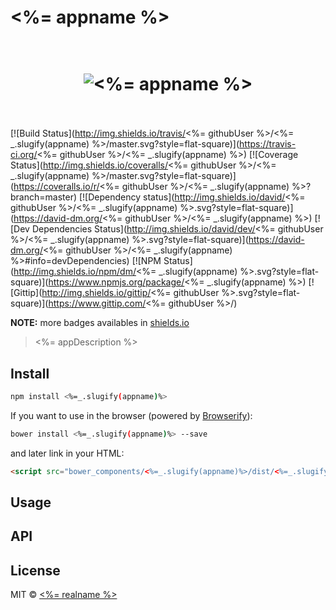 # <%= appname %>

<h1 align="center">
  <br>
  <img src="" alt="<%= appname %>">
  <br>
  <br>
</h1>

[![Build Status](http://img.shields.io/travis/<%= githubUser %>/<%= _.slugify(appname) %>/master.svg?style=flat-square)](https://travis-ci.org/<%= githubUser %>/<%= _.slugify(appname) %>)
[![Coverage Status](http://img.shields.io/coveralls/<%= githubUser %>/<%= _.slugify(appname) %>/master.svg?style=flat-square)](https://coveralls.io/r/<%= githubUser %>/<%= _.slugify(appname) %>?branch=master)
[![Dependency status](http://img.shields.io/david/<%= githubUser %>/<%= _.slugify(appname) %>.svg?style=flat-square)](https://david-dm.org/<%= githubUser %>/<%= _.slugify(appname) %>)
[![Dev Dependencies Status](http://img.shields.io/david/dev/<%= githubUser %>/<%= _.slugify(appname) %>.svg?style=flat-square)](https://david-dm.org/<%= githubUser %>/<%= _.slugify(appname) %>#info=devDependencies)
[![NPM Status](http://img.shields.io/npm/dm/<%= _.slugify(appname) %>.svg?style=flat-square)](https://www.npmjs.org/package/<%= _.slugify(appname) %>)
[![Gittip](http://img.shields.io/gittip/<%= githubUser %>.svg?style=flat-square)](https://www.gittip.com/<%= githubUser %>/)

**NOTE:** more badges availables in [shields.io](http://shields.io/)

> <%= appDescription %>

## Install

```bash
npm install <%=_.slugify(appname)%>
```

If you want to use in the browser (powered by [Browserify](http://browserify.org/)):

```bash
bower install <%=_.slugify(appname)%> --save
```

and later link in your HTML:

```html
<script src="bower_components/<%=_.slugify(appname)%>/dist/<%=_.slugify(appname)%>.js"></script>
```

## Usage

## API

## License

MIT © [<%= realname %>](<%= blog %>)


